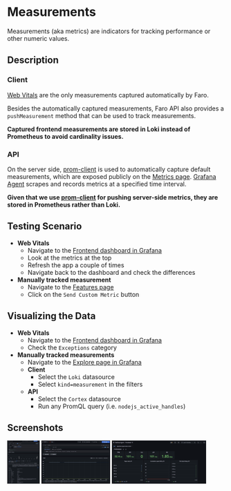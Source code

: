 # Measurements

Measurements (aka metrics) are indicators for tracking performance or other numeric values.

## Description

### Client

[Web Vitals][web-vitals] are the only measurements captured automatically by Faro.

Besides the automatically captured measurements, Faro API also provides a `pushMeasurement` method that can be used to
track measurements.

**Captured frontend measurements are stored in Loki instead of Prometheus to avoid cardinality issues.**

### API

On the server side, [prom-client][prom-client] is used to automatically capture default measurements, which are exposed
publicly on the [Metrics page][demo-metrics-page]. [Grafana Agent][grafana-agent] scrapes and records metrics at a
specified time interval.

**Given that we use [prom-client][prom-client] for pushing server-side metrics, they are stored in Prometheus rather
than Loki.**

## Testing Scenario

- **Web Vitals**
  - Navigate to the [Frontend dashboard in Grafana][demo-grafana-frontend-dashboard]
  - Look at the metrics at the top
  - Refresh the app a couple of times
  - Navigate back to the dashboard and check the differences
- **Manually tracked measurement**
  - Navigate to the [Features page][demo-features-page]
  - Click on the `Send Custom Metric` button

## Visualizing the Data

- **Web Vitals**
  - Navigate to the [Frontend dashboard in Grafana][demo-grafana-frontend-dashboard]
  - Check the `Exceptions` category
- **Manually tracked measurements**
  - Navigate to the [Explore page in Grafana][demo-grafana-explore]
  - **Client**
    - Select the `Loki` datasource
    - Select `kind=measurement` in the filters
  - **API**
    - Select the `Cortex` datasource
    - Run any PromQL query (i.e. `nodejs_active_handles`)

## Screenshots

[<img src="../assets/instrumentations/measurementsViewExploreLoki.png" alt="Viewing measurements in Explore" height="100" />][assets-measurements-view-explore-loki]<!-- markdownlint-disable-line MD013 -->
[<img src="../assets/instrumentations/measurementsViewExploreCortex.png" alt="Viewing measurements in Explore" height="100" />][assets-measurements-view-explore-cortex]<!-- markdownlint-disable-line MD013 -->
[<img src="../assets/instrumentations/measurementsViewDashboard.png" alt="Viewing measurements in Dashboard" height="100" />][assets-measurements-view-dashboard]<!-- markdownlint-disable-line MD013 -->

[demo-features-page]: http://localhost:5173/features
[demo-grafana-explore]: http://localhost:3000/explore
[demo-grafana-frontend-dashboard]: http://localhost:3000/dashboards?query=Frontend
[demo-metrics-page]: http://localhost:5173/metrics
[grafana-agent]: https://github.com/grafana/agent
[prom-client]: https://github.com/siimon/prom-client
[web-vitals]: https://web.dev/vitals/
[assets-measurements-view-dashboard]: ../assets/instrumentations/measurementsViewDashboard.png
[assets-measurements-view-explore-cortex]: ../assets/instrumentations/measurementsViewExploreCortex.png
[assets-measurements-view-explore-loki]: ../assets/instrumentations/measurementsViewExploreLoki.png
